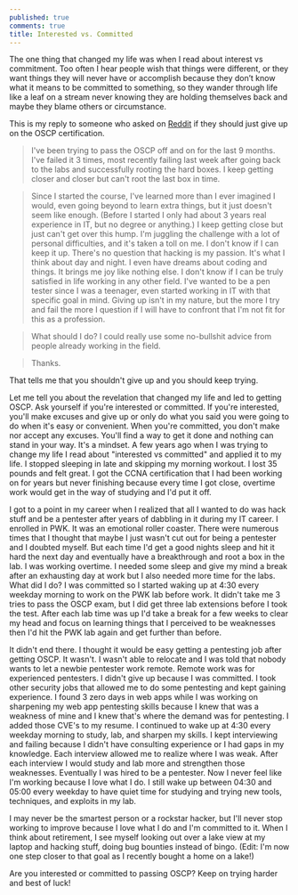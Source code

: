 ```yaml
---
published: true
comments: true
title: Interested vs. Committed
---
```

The one thing that changed my life was when I read about interest vs commitment. Too often I hear people wish that things were different, or they want things they will never have or accomplish because they don&#8217;t know what it means to be committed to something, so they wander through life like a leaf on a stream never knowing they are holding themselves back and maybe they blame others or circumstance.

This is my reply to someone who asked on [Reddit](https://www.reddit.com/r/AskNetsec/comments/6n7b70/what_to_do_when_you_feel_like_giving_up_am_i_just/?ref_source=embed&ref=share) if they should just give up on the OSCP certification.

> I've been trying to pass the OSCP off and on for the last 9 months. I've failed it 3 times, most recently failing last week after going back to the labs and successfully rooting the hard boxes. I keep getting closer and closer but can't root the last box in time.
  
> Since I started the course, I've learned more than I ever imagined I would, even going beyond to learn extra things, but it just doesn't seem like enough. (Before I started I only had about 3 years real experience in IT, but no degree or anything.) I keep getting close but just can't get over this hump. I'm juggling the challenge with a lot of personal difficulties, and it's taken a toll on me. I don't know if I can keep it up. There's no question that hacking is my passion. It's what I think about day and night. I even have dreams about coding and things. It brings me joy like nothing else. I don't know if I can be truly satisfied in life working in any other field. I've wanted to be a pen tester since I was a teenager, even started working in IT with that specific goal in mind. Giving up isn't in my nature, but the more I try and fail the more I question if I will have to confront that I'm not fit for this as a profession.
  
> What should I do? I could really use some no-bullshit advice from people already working in the field.
  
> Thanks.


That tells me that you shouldn't give up and you should keep trying.

Let me tell you about the revelation that changed my life and led to getting OSCP. Ask yourself if you're interested or committed. If you're interested, you'll make excuses and give up or only do what you said you were going to do when it's easy or convenient. When you're committed, you don't make nor accept any excuses. You'll find a way to get it done and nothing can stand in your way. It's a mindset. A few years ago when I was trying to change my life I read about "interested vs committed" and applied it to my life. I stopped sleeping in late and skipping my morning workout. I lost 35 pounds and felt great. I got the CCNA certification that I had been working on for years but never finishing because every time I got close, overtime work would get in the way of studying and I'd put it off.

I got to a point in my career when I realized that all I wanted to do was hack stuff and be a pentester after years of dabbling in it during my IT career. I enrolled in PWK. It was an emotional roller coaster. There were numerous times that I thought that maybe I just wasn't cut out for being a pentester and I doubted myself. But each time I'd get a good nights sleep and hit it hard the next day and eventually have a breakthrough and root a box in the lab. I was working overtime. I needed some sleep and give my mind a break after an exhausting day at work but I also needed more time for the labs. What did I do? I was committed so I started waking up at 4:30 every weekday morning to work on the PWK lab before work. It didn't take me 3 tries to pass the OSCP exam, but I did get three lab extensions before I took the test. After each lab time was up I'd take a break for a few weeks to clear my head and focus on learning things that I perceived to be weaknesses then I'd hit the PWK lab again and get further than before.

It didn't end there. I thought it would be easy getting a pentesting job after getting OSCP. It wasn't. I wasn't able to relocate and I was told that nobody wants to let a newbie pentester work remote. Remote work was for experienced pentesters. I didn't give up because I was committed. I took other security jobs that allowed me to do some pentesting and kept gaining experience. I found 3 zero days in web apps while I was working on sharpening my web app pentesting skills because I knew that was a weakness of mine and I knew that's where the demand was for pentesting. I added those CVE's to my resume. I continued to wake up at 4:30 every weekday morning to study, lab, and sharpen my skills. I kept interviewing and failing because I didn't have consulting experience or I had gaps in my knowledge. Each interview allowed me to realize where I was weak. After each interview I would study and lab more and strengthen those weaknesses. Eventually I was hired to be a pentester. Now I never feel like I'm working because I love what I do. I still wake up between 04:30 and 05:00 every weekday to have quiet time for studying and trying new tools, techniques, and exploits in my lab. 

I may never be the smartest person or a rockstar hacker, but I'll never stop working to improve because I love what I do and I'm committed to it. When I think about retirement, I see myself looking out over a lake view at my laptop and hacking stuff, doing bug bounties instead of bingo. (Edit: I'm now one step closer to that goal as I recently bought a home on a lake!)

Are you interested or committed to passing OSCP? Keep on trying harder and best of luck!
